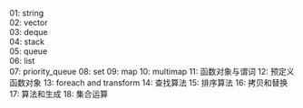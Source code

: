 01:		string	
02:		vector	
03:		deque	
04:		stack	
05:		queue	
06:		list		
07:		priority_queue
08:		set
09:		map	
10:		multimap
11:		函数对象与谓词
12:		预定义函数对象
13:		foreach and transform
14:		查找算法
15:		排序算法
16:		拷贝和替换
17:		算法和生成
18:		集合运算
